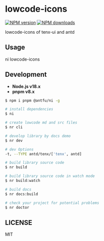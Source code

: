 # lowcode-icons

[![NPM version](https://img.shields.io/npm/v/lowcode-icons.svg?style=flat)](https://npmjs.org/package/lowcode-icons)
[![NPM downloads](http://img.shields.io/npm/dm/lowcode-icons.svg?style=flat)](https://npmjs.org/package/lowcode-icons)

lowcode-icons of tenx-ui and antd

## Usage

ni lowcode-icons

## Development

- **Node.js v18.x**
- **pnpm v8.x**

```bash
$ npm i pnpm @antfu/ni -g

# install dependencies
$ ni

# create lowcode md and src files
$ nr cli

# develop library by docs demo
$ nr dev

# dev Options
-t, --TYPE antd/tenx/['tenx', antd]

# build library source code
$ nr build

# build library source code in watch mode
$ nr build:watch

# build docs
$ nr docs:build

# check your project for potential problems
$ nr doctor
```

## LICENSE

MIT
